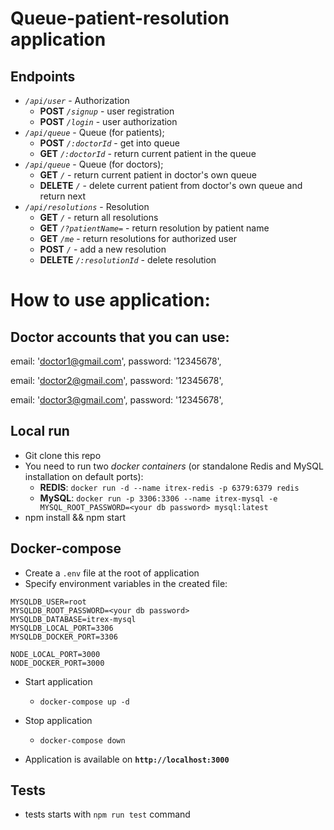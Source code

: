 # Queue-patient-resolution application

## Endpoints

- _`/api/user`_ - Authorization
  - **POST**   _`/signup`_ - user registration
  - **POST**   _`/login`_ - user authorization
- _`/api/queue`_ - Queue (for patients);
  - **POST**   _`/:doctorId`_ - get into queue
  - **GET**    _`/:doctorId`_ - return current patient in the queue
- _`/api/queue`_ - Queue (for doctors);
  - **GET**    _`/`_ - return current patient in doctor's own queue 
  - **DELETE** _`/`_ - delete current patient from doctor's own queue and return next
- _`/api/resolutions`_ - Resolution
  - **GET**    _`/`_ - return all resolutions
  - **GET**    _`/?patientName=`_ - return resolution by patient name
  - **GET**    _`/me`_ - return resolutions for authorized user
  - **POST**   _`/`_ - add a new resolution
  - **DELETE** _`/:resolutionId`_ - delete resolution

# How to use application:

## **Doctor accounts that you can use:**

email: 'doctor1@gmail.com',
password: '12345678',

email: 'doctor2@gmail.com',
password: '12345678',

email: 'doctor3@gmail.com',
password: '12345678',

## **Local run**

- Git clone this repo
- You need to run two _docker containers_ (or standalone Redis and MySQL installation on default ports):
  - **REDIS**: `docker run -d --name itrex-redis -p 6379:6379 redis`
  - **MySQL**: `docker run -p 3306:3306 --name itrex-mysql -e MYSQL_ROOT_PASSWORD=<your db password> mysql:latest`
- npm install && npm start

## **Docker-compose**

- Create a `.env` file at the root of application
- Specify environment variables in the created file:

```
MYSQLDB_USER=root
MYSQLDB_ROOT_PASSWORD=<your db password>
MYSQLDB_DATABASE=itrex-mysql
MYSQLDB_LOCAL_PORT=3306
MYSQLDB_DOCKER_PORT=3306

NODE_LOCAL_PORT=3000
NODE_DOCKER_PORT=3000
```

- Start application

  - `docker-compose up -d`

- Stop application

  - `docker-compose down`

- Application is available on **`http://localhost:3000`**

## **Tests**

- tests starts with `npm run test` command
